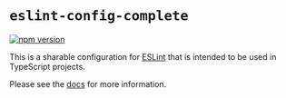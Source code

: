 # `eslint-config-complete`

[![npm version](https://img.shields.io/npm/v/eslint-config-complete.svg)](https://www.npmjs.com/package/eslint-config-complete)

This is a sharable configuration for [ESLint](https://eslint.org/) that is intended to be used in TypeScript projects.

Please see the [docs](hhttps://complete-js.github.io/eslint-config-complete) for more information.
